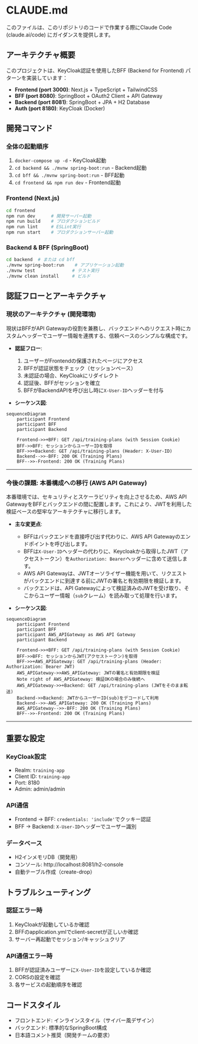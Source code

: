 # CLAUDE.md

このファイルは、このリポジトリのコードで作業する際にClaude Code (claude.ai/code) にガイダンスを提供します。

## アーキテクチャ概要

このプロジェクトは、KeyCloak認証を使用したBFF (Backend for Frontend) パターンを実装しています：

- **Frontend (port 3000)**: Next.js + TypeScript + TailwindCSS
- **BFF (port 8080)**: SpringBoot + OAuth2 Client + API Gateway  
- **Backend (port 8081)**: SpringBoot + JPA + H2 Database
- **Auth (port 8180)**: KeyCloak (Docker)

## 開発コマンド

### 全体の起動順序
1. `docker-compose up -d` - KeyCloak起動
2. `cd backend && ./mvnw spring-boot:run` - Backend起動
3. `cd bff && ./mvnw spring-boot:run` - BFF起動  
4. `cd frontend && npm run dev` - Frontend起動

### Frontend (Next.js)
```bash
cd frontend
npm run dev      # 開発サーバー起動
npm run build    # プロダクションビルド
npm run lint     # ESLint実行
npm run start    # プロダクションサーバー起動
```

### Backend & BFF (SpringBoot)
```bash
cd backend  # または cd bff
./mvnw spring-boot:run    # アプリケーション起動
./mvnw test              # テスト実行
./mvnw clean install     # ビルド
```

## 認証フローとアーキテクチャ

### 現状のアーキテクチャ (開発環境)

現状はBFFがAPI Gatewayの役割を兼務し、バックエンドへのリクエスト時にカスタムヘッダーでユーザー情報を連携する、信頼ベースのシンプルな構成です。

- **認証フロー**:
    1. ユーザーがFrontendの保護されたページにアクセス
    2. BFFが認証状態をチェック（セッションベース）
    3. 未認証の場合、KeyCloakにリダイレクト
    4. 認証後、BFFがセッションを確立
    5. BFFがBackendAPIを呼び出し時に`X-User-ID`ヘッダーを付与

- **シーケンス図**:
```mermaid
sequenceDiagram
    participant Frontend
    participant BFF
    participant Backend

    Frontend->>+BFF: GET /api/training-plans (with Session Cookie)
    BFF->>BFF: セッションからユーザーIDを取得
    BFF->>+Backend: GET /api/training-plans (Header: X-User-ID)
    Backend-->>-BFF: 200 OK (Training Plans)
    BFF-->>-Frontend: 200 OK (Training Plans)
```

---

### 今後の課題: 本番構成への移行 (AWS API Gateway)

本番環境では、セキュリティとスケーラビリティを向上させるため、AWS API GatewayをBFFとバックエンドの間に配置します。これにより、JWTを利用した検証ベースの堅牢なアーキテクチャに移行します。

- **主な変更点**:
    - BFFはバックエンドを直接呼び出す代わりに、AWS API Gatewayのエンドポイントを呼び出します。
    - BFFは`X-User-ID`ヘッダーの代わりに、Keycloakから取得したJWT（アクセストークン）を`Authorization: Bearer`ヘッダーに含めて送信します。
    - AWS API Gatewayは、JWTオーソライザー機能を用いて、リクエストがバックエンドに到達する前にJWTの署名と有効期限を検証します。
    - バックエンドは、API Gatewayによって検証済みのJWTを受け取り、そこからユーザー情報（`sub`クレーム）を読み取って処理を行います。

- **シーケンス図**:
```mermaid
sequenceDiagram
    participant Frontend
    participant BFF
    participant AWS_APIGateway as AWS API Gateway
    participant Backend

    Frontend->>+BFF: GET /api/training-plans (with Session Cookie)
    BFF->>BFF: セッションからJWT(アクセストークン)を取得
    BFF->>+AWS_APIGateway: GET /api/training-plans (Header: Authorization: Bearer JWT)
    AWS_APIGateway->>AWS_APIGateway: JWTの署名と有効期限を検証
    Note right of AWS_APIGateway: 検証OKの場合のみ後続へ
    AWS_APIGateway->>+Backend: GET /api/training-plans (JWTをそのまま転送)
    Backend->>Backend: JWTからユーザーID(sub)をデコードして利用
    Backend-->>-AWS_APIGateway: 200 OK (Training Plans)
    AWS_APIGateway-->>-BFF: 200 OK (Training Plans)
    BFF-->>-Frontend: 200 OK (Training Plans)
```

---

## 重要な設定

### KeyCloak設定
- Realm: `training-app`
- Client ID: `training-app`
- Port: 8180
- Admin: admin/admin

### API通信
- Frontend → BFF: `credentials: 'include'`でクッキー認証
- BFF → Backend: `X-User-ID`ヘッダーでユーザー識別

### データベース
- H2インメモリDB（開発用）
- コンソール: http://localhost:8081/h2-console
- 自動テーブル作成（create-drop）

## トラブルシューティング

### 認証エラー時
1. KeyCloakが起動しているか確認
2. BFFのapplication.ymlでclient-secretが正しいか確認
3. サーバー再起動でセッション/キャッシュクリア

### API通信エラー時
1. BFFが認証済みユーザーに`X-User-ID`を設定しているか確認
2. CORSの設定を確認
3. 各サービスの起動順序を確認

## コードスタイル

- フロントエンド: インラインスタイル（サイバー風デザイン）
- バックエンド: 標準的なSpringBoot構成
- 日本語コメント推奨（開発チームの要求）
